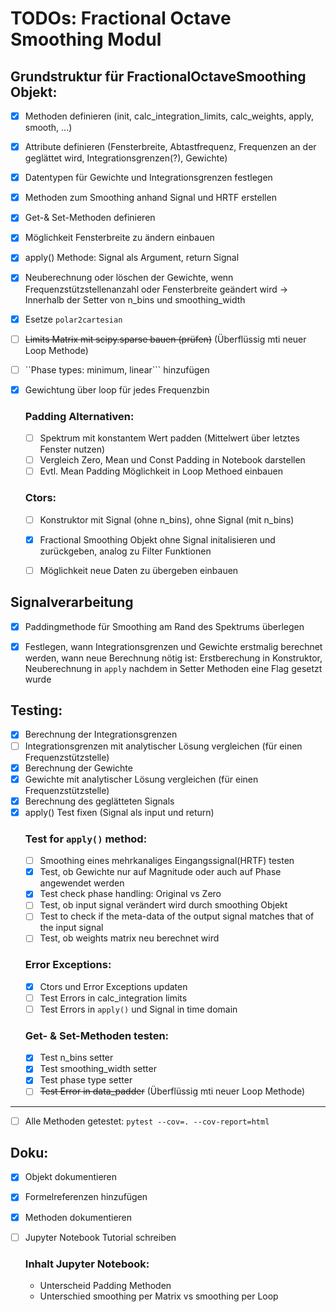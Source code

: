 # TODOs: Fractional Octave Smoothing Modul

## Grundstruktur für FractionalOctaveSmoothing Objekt:
* [x] Methoden definieren (init, calc_integration_limits, calc_weights, apply, 
    smooth, ...)
* [x] Attribute definieren (Fensterbreite, Abtastfrequenz, Frequenzen an der geglättet wird, Integrationsgrenzen(?), Gewichte)
* [x] Datentypen für Gewichte und Integrationsgrenzen festlegen
* [x] Methoden zum Smoothing anhand Signal und HRTF erstellen
* [x] Get-& Set-Methoden definieren
* [x] Möglichkeit Fensterbreite zu ändern einbauen
* [x] apply() Methode: Signal als Argument, return Signal
* [x] Neuberechnung oder löschen der Gewichte, wenn Frequenzstützstellenanzahl oder Fensterbreite geändert wird -> Innerhalb der Setter von n_bins und smoothing_width
* [x] Esetze `polar2cartesian`
* [ ] ~~Limits Matrix mit scipy.sparse bauen (prüfen)~~ (Überflüssig mti neuer Loop Methode)
* [ ] ``Phase types: minimum, linear``` hinzufügen
* [x] Gewichtung über loop für jedes Frequenzbin

    ### Padding Alternativen:
    * [ ] Spektrum mit konstantem Wert padden (Mittelwert über letztes Fenster nutzen)
    * [ ] Vergleich Zero, Mean und Const Padding in Notebook darstellen
    * [ ] Evtl. Mean Padding Möglichkeit in Loop Methoed einbauen
    ### Ctors:
    * [ ] Konstruktor mit Signal (ohne n_bins), ohne Signal (mit n_bins)
    * [x] Fractional Smoothing Objekt ohne Signal initalisieren und zurückgeben, analog zu Filter Funktionen
    * [ ] Möglichkeit neue Daten zu übergeben einbauen 



## Signalverarbeitung
* [x] Paddingmethode für Smoothing am Rand des Spektrums überlegen
* [x] Festlegen, wann Integrationsgrenzen und Gewichte erstmalig berechnet werden, wann neue Berechnung nötig ist: Erstberechung in Konstruktor, Neuberechnung in `apply` nachdem in Setter Methoden eine Flag gesetzt wurde


## Testing:
* [x] Berechnung der Integrationsgrenzen 
* [ ] Integrationsgrenzen mit analytischer Lösung vergleichen (für einen Frequenzstützstelle)
* [x] Berechnung der Gewichte
* [x] Gewichte mit analytischer Lösung vergleichen (für einen Frequenzstützstelle)
* [x] Berechnung des geglätteten Signals
* [x] apply() Test fixen (Signal als input und return)
    ### Test for `apply()` method:
    * [ ] Smoothing eines mehrkanaliges Eingangssignal(HRTF) testen
    * [x] Test, ob Gewichte nur auf Magnitude oder auch auf Phase angewendet werden
    * [x] Test check phase handling: Original vs Zero
    * [ ] Test, ob input signal verändert wird durch smoothing Objekt
    * [ ] Test to check if the meta-data of the output signal matches that of the input signal
    * [ ] Test, ob weights matrix neu berechnet wird
    ### Error Exceptions:
    * [x] Ctors und Error Exceptions updaten
    * [ ] Test Errors in calc_integration limits
    * [ ] Test Errors in `apply()` und Signal in time domain

    ### Get- & Set-Methoden testen:
    * [x] Test n_bins setter
    * [x] Test smoothing_width setter
    * [x] Test phase type setter
    * [ ] ~~Test Error in data_padder~~ (Überflüssig mti neuer Loop Methode)
---
* [ ] Alle Methoden getestet: ```pytest --cov=. --cov-report=html```

## Doku:
* [x] Objekt dokumentieren
* [x] Formelreferenzen hinzufügen
* [x] Methoden dokumentieren
* [ ] Jupyter Notebook Tutorial schreiben

    ### Inhalt Jupyter Notebook:
    * Unterscheid Padding Methoden
    * Unterschied smoothing per Matrix vs smoothing per Loop
